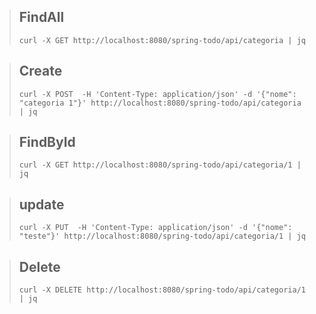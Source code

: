 > ## FindAll
> ```shell 
> curl -X GET http://localhost:8080/spring-todo/api/categoria | jq


> ## Create
> ```shell 
> curl -X POST  -H 'Content-Type: application/json' -d '{"nome": "categoria 1"}' http://localhost:8080/spring-todo/api/categoria | jq



> ## FindById
> ```shell
> curl -X GET http://localhost:8080/spring-todo/api/categoria/1 | jq



> ## update
> ```shell 
> curl -X PUT  -H 'Content-Type: application/json' -d '{"nome": "teste"}' http://localhost:8080/spring-todo/api/categoria/1 | jq


> ## Delete
> ```shell 
> curl -X DELETE http://localhost:8080/spring-todo/api/categoria/1 | jq
